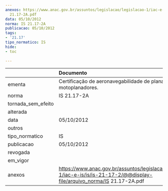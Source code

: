 ```yaml
---
anexos: https://www.anac.gov.br/assuntos/legislacao/legislacao-1/iac-e-is/is/is-21-17-2/@@display-file/arquivo_norma/IS
  21.17-2A.pdf
data: 05/10/2012
norma: IS 21.17-2A
publicacao: 05/10/2012
tags:
- '21.17'
tipo_normatico: IS
hide: 
- toc 
 
---
```


|                    | Documento                                                                                                                    |
|:-------------------|:-----------------------------------------------------------------------------------------------------------------------------|
| ementa             | Certificação de aeronavegabilidade de planadores e motoplanadores.                                                           |
| norma              | IS 21.17-2A                                                                                                                  |
| tornada_sem_efeito |                                                                                                                              |
| alterada           |                                                                                                                              |
| data               | 05/10/2012                                                                                                                   |
| outros             |                                                                                                                              |
| tipo_normatico     | IS                                                                                                                           |
| publicacao         | 05/10/2012                                                                                                                   |
| revogada           |                                                                                                                              |
| em_vigor           |                                                                                                                              |
| anexos             | https://www.anac.gov.br/assuntos/legislacao/legislacao-1/iac-e-is/is/is-21-17-2/@@display-file/arquivo_norma/IS 21.17-2A.pdf |